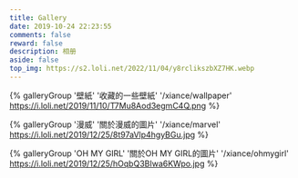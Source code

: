 ```yaml
---
title: Gallery
date: 2019-10-24 22:23:55
comments: false
reward: false
description: 相册
aside: false
top_img: https://s2.loli.net/2022/11/04/y8rclikszbXZ7HK.webp
---
```


{% galleryGroup '壁紙' '收藏的一些壁紙' '/xiance/wallpaper' https://i.loli.net/2019/11/10/T7Mu8Aod3egmC4Q.png %}

{% galleryGroup '漫威' '關於漫威的圖片' '/xiance/marvel' https://i.loli.net/2019/12/25/8t97aVlp4hgyBGu.jpg %}

{% galleryGroup 'OH MY GIRL' '關於OH MY GIRL的圖片' '/xiance/ohmygirl' https://i.loli.net/2019/12/25/hOqbQ3BIwa6KWpo.jpg %}
